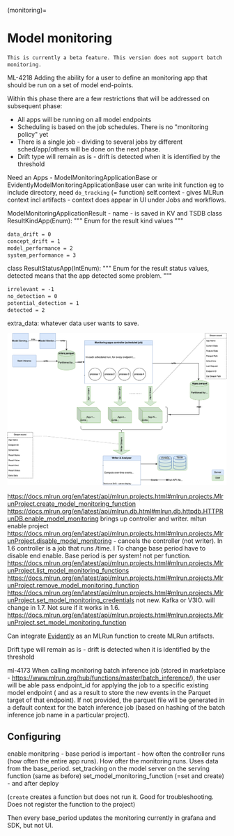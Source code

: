 (monitoring)=

# Model monitoring
```{note}
This is currently a beta feature. This version does not support batch monitoring.
```
ML-4218 
Adding the ability for a user to define an monitoring app that should be run on a set of model end-points. 

Within this phase there are a few restrictions that will be addressed on subsequent phase:  

- All apps will be running on all model endpoints 
- Scheduling is based on the job schedules. There is no "monitoring policy" yet
- There is a single job - dividing to several jobs by different sched/app/others will be done on the next phase. 
- Drift type will remain as is - drift is detected when it is identified by the threshold



Need an Apps - ModelMonitoringApplicationBase or EvidentlyModelMonitoringApplicationBase
user can write init function eg to include directory, 
need `do_tracking` (= function)
self.context - gives MLRun context incl artifacts - context does appear in UI under Jobs and workflows.

ModelMonitoringApplicationResult - 
name - is saved in KV and TSDB
class ResultKindApp(Enum):
    """
    Enum for the result kind values
    """

    data_drift = 0
    concept_drift = 1
    model_performance = 2
    system_performance = 3


class ResultStatusApp(IntEnum):
    """
    Enum for the result status values, detected means that the app detected some problem.
    """

    irrelevant = -1
    no_detection = 0
    potential_detection = 1
    detected = 2
	
extra_data:  whatever data user wants to save.	
	

![Architecture](../_static/images/model-monitoring.png)

https://docs.mlrun.org/en/latest/api/mlrun.projects.html#mlrun.projects.MlrunProject.create_model_monitoring_function
https://docs.mlrun.org/en/latest/api/mlrun.db.html#mlrun.db.httpdb.HTTPRunDB.enable_model_monitoring brings up controller and writer.
mltun enable project
https://docs.mlrun.org/en/latest/api/mlrun.projects.html#mlrun.projects.MlrunProject.disable_model_monitoring - cancels the controller (not writer). In 1.6 controller is a job that runs /time. I To change base period have to disable end enable. Base period is per system! not per function.
https://docs.mlrun.org/en/latest/api/mlrun.projects.html#mlrun.projects.MlrunProject.list_model_monitoring_functions
https://docs.mlrun.org/en/latest/api/mlrun.projects.html#mlrun.projects.MlrunProject.remove_model_monitoring_function
https://docs.mlrun.org/en/latest/api/mlrun.projects.html#mlrun.projects.MlrunProject.set_model_monitoring_credentials not new. Kafka or V3IO. will change in 1.7. Not sure if it works in 1.6.
https://docs.mlrun.org/en/latest/api/mlrun.projects.html#mlrun.projects.MlrunProject.set_model_monitoring_function

Can integrate [Evidently](https://www.evidentlyai.com/) as an MLRun function to create MLRun artifacts.


Drift type will remain as is - drift is detected when it is identified by the threshold



ml-4173
When calling monitoring batch inference job (stored in marketplace - https://www.mlrun.org/hub/functions/master/batch_inference/), 
the user will be able pass endpoint_id for applying the job to a specific existing model endpoint (
and as a result to store the new events in the Parquet target of that endpoint). If not provided, 
the parquet file will be generated in a default context for the batch inference job (based on hashing 
of the batch inference job name in a particular project). 




## Configuring

enable monitpring -  base period is important - how often the controller runs (how often the entire app runs). How ofter the monitoring runs. Uses data from the base_period.
set_tracking on the model server on the serving function (same as before)
set_model_monitoring_function (=set and create) - and after deploy

(`create` creates a function but does not run it. Good for troubleshooting. Does not register the function to the project)

Then every base_period updates the monitoring 
currently in grafana and SDK, but not UI.